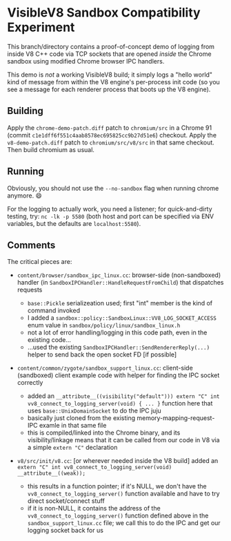 # VisibleV8 Sandbox Compatibility Experiment

This branch/directory contains a proof-of-concept demo of logging from inside V8 C++ code via TCP sockets that are opened _inside_ the Chrome sandbox using modified Chrome browser IPC handlers.

This demo is _not_ a working VisibleV8 build; it simply logs a "hello world" kind of message from within the V8 engine's per-process init code (so you see a message for each renderer process that boots up the V8 engine).

## Building

Apply the `chrome-demo-patch.diff` patch to `chromium/src` in a Chrome 91 (commit `c1e1dff6f551c4aab8578ec695825cc9b27d51e6`) checkout.
Apply the `v8-demo-patch.diff` patch to `chromium/src/v8/src` in that same checkout.
Then build chromium as usual.

## Running

Obviously, you should not use the `--no-sandbox` flag when running chrome anymore. 😄

For the logging to actually work, you need a listener; for quick-and-dirty testing, try: `nc -lk -p 5580` (both host and port can be specified via ENV variables, but the defaults are `localhost:5580`).

## Comments

The critical pieces are:

* `content/browser/sandbox_ipc_linux.cc`: browser-side (non-sandboxed) handler (in `SandboxIPCHandler::HandleRequestFromChild`) that dispatches requests
    * `base::Pickle` serializeation used; first "int" member is the kind of command invoked
    * I added a `sandbox::policy::SandboxLinux::VV8_LOG_SOCKET_ACCESS` enum value in `sandbox/policy/linux/sandbox_linux.h`
    * not a lot of error handling/logging in this code path, even in the existing code...
    * ...used the existing `SandboxIPCHandler::SendRendererReply(...)` helper to send back the open socket FD [if possible]

* `content/common/zygote/sandbox_support_linux.cc`: client-side (sandboxed) client example code with helper for finding the IPC socket correctly
    * added an `__attribute__((visibility("default"))) extern "C" int vv8_connect_to_logging_server(void) { ... }` function here that uses `base::UnixDomainSocket` to do the IPC juju
    * basically just cloned from the existing memory-mapping-request-IPC examle in that same file
    * this is compiled/linked into the Chrome binary, and its visibility/linkage means that it can be called from our code in V8 via a simple `extern "C"` declaration

* `v8/src/init/v8.cc`: [or wherever needed inside the V8 build] added an `extern "C" int vv8_connect_to_logging_server(void) __attribute__((weak));`
    * this results in a function pointer; if it's NULL, we don't have the `vv8_connect_to_logging_server()` function available and have to try direct socket/connect stuff
    * if it is non-NULL, it contains the address of the `vv8_connect_to_logging_server()` function defined above in the `sandbox_support_linux.cc` file; we call this to do the IPC and get our logging socket back for us

